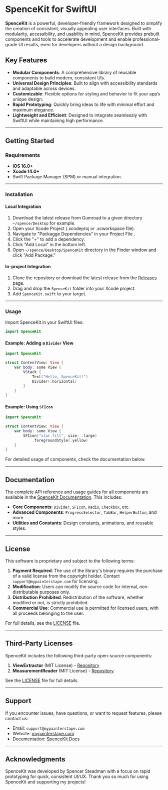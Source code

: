 # SpenceKit for SwiftUI

**SpenceKit** is a powerful, developer-friendly framework designed to simplify the creation of consistent, visually appealing user interfaces. Built with modularity, accessibility, and usability in mind, SpenceKit provides prebuilt components and tools to accelerate development and enable professional-grade UI results, even for developers without a design background.

## Key Features

- **Modular Components**: A comprehensive library of reusable components to build modern, consistent UIs.
- **Universal Design Principles**: Built to align with accessibility standards and adaptable across devices.
- **Customizable**: Flexible options for styling and behavior to fit your app’s unique design.
- **Rapid Prototyping**: Quickly bring ideas to life with minimal effort and maximum elegance.
- **Lightweight and Efficient**: Designed to integrate seamlessly with SwiftUI while maintaining high performance.

---

## Getting Started

### Requirements

- **iOS 16.0+**
- **Xcode 14.0+**
- Swift Package Manager (SPM) or manual integration.

---

### Installation

#### Local Integration

1. Download the latest release from Gumroad to a given directory `~/spence/Desktop` for example.
2. Open your Xcode Project (.xcodeproj or .xcworkspace file).
3. Navigate to "Packagge Dependencies" in your Project File .
4. Click the "+" to add a dependency.
5. Click "Add Local" in the bottom left.
6. Open `~/spence/Desktop/SpenceKit` directory in the Finder window and click "Add Package."

#### In-project Integration

1. Clone the repository or download the latest release from the [Releases](https://github.com/your-repo/spencekit/releases) page.
2. Drag and drop the `SpenceKit` folder into your Xcode project.
3. Add `SpenceKit.swift` to your target.

---

### Usage

Import SpenceKit in your SwiftUI files:

```swift
import SpenceKit
```

#### Example: Adding a `Divider` View

```swift
import SpenceKit

struct ContentView: View {
    var body: some View {
        VStack {
            Text("Hello, SpenceKit!")
            Divider(.horizontal)
        }
    }
}
```

#### Example: Using `SFIcon`

```swift
import SpenceKit

struct ContentView: View {
    var body: some View {
        SFIcon("star.fill", size: .large)
            .foregroundStyle(.yellow)
    }
}
```

For detailed usage of components, check the documentation below.

---

## Documentation

The complete API reference and usage guides for all components are available in the [SpenceKit Documentation](https://mypainterstape.com/docs/spencekit). This includes:

- **Core Components**: `Divider`, `SFIcon`, `Radio`, `Checkbox`, etc.
- **Advanced Components**: `ProgressSelector`, `TabBar`, `HelperButton`, and more.
- **Utilities and Constants**: Design constants, animations, and reusable styles.

---

## License

This software is proprietary and subject to the following terms:

1. **Payment Required**: The use of the library's binary requires the purchase of a valid license from the copyright holder. Contact `support@mypainterstape.com` for licensing.
2. **Modification**: Users can modify the source code for internal, non-distributable purposes only.
3. **Distribution Prohibited**: Redistribution of the software, whether modified or not, is strictly prohibited.
4. **Commercial Use**: Commercial use is permitted for licensed users, with all proceeds belonging to the user.

For full details, see the [LICENSE](./LICENSE) file.

---

## Third-Party Licenses

SpenceKit includes the following third-party open-source components:

1. **ViewExtractor** (MIT License) - [Repository](https://github.com/GeorgeElsham/ViewExtractor)
2. **MeasurementReader** (MIT License) - [Repository](https://github.com/vinceplusplus/measurement-reader)

See the [LICENSE](./LICENSE) file for full details.

---

## Support

If you encounter issues, have questions, or want to request features, please contact us:

- Email: `support@mypainterstape.com`
- Website: [mypainterstape.com](https://mypainterstape.com)
- Documentation: [SpenceKit Docs](https://mypainterstape.com/docs/spencekit)

---

## Acknowledgments

SpenceKit was developed by Spencer Steadman with a focus on rapid prototyping for quick, consistent UI/UX. Thank you so much for using SpenceKit and supporting my projects!
